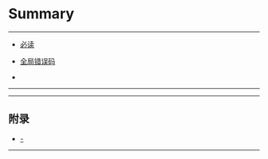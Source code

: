 # Summary

<?php if ($readme ?? true) : ?>
----

* [必读](README.md)

<?php if ($errors ?? false) : ?>
* [全局错误码](errors.md)
<?php endif ?>

<?php foreach ($appendixes['global'] ?? [] as $appendix) : ?>
<?php \extract($appendix); ?>
* [<?= $title ?>](<?= $href ?>)
<?php endforeach ?>

----
<?php endif ?>

<?= $tree ?>

<?php if ($appendixes['domain'] ?? false) : ?>
----

## 附录

<?php foreach ($appendixes['domain'] ?? [] as $appendix) : ?>
<?php \extract($appendix); ?>
* [<?= $domain ?> - <?= $title ?>](<?= $href ?>)
<?php endforeach ?>

----
<?php endif ?>
